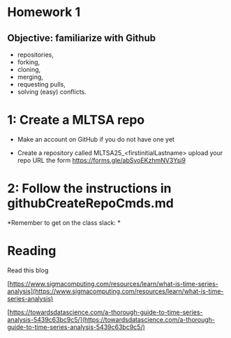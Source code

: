 # Homework 1


## Objective: familiarize with Github 
- repositories, 
- forking, 
- cloning, 
- merging, 
- requesting pulls, 
- solving (easy) conflicts.


# 1: Create a MLTSA repo
- Make an account on GitHub if you do not have one yet

- Create a repository called MLTSA25_\<firstinitialLastname\>
upload your repo URL the form https://forms.gle/abSvoEKzhmNV3Ysi9 
  
# 2: Follow the instructions in githubCreateRepoCmds.md

*Remember to get on the class slack: *



# Reading 
Read this blog

[https://www.sigmacomputing.com/resources/learn/what-is-time-series-analysis](https://www.sigmacomputing.com/resources/learn/what-is-time-series-analysis)

[https://towardsdatascience.com/a-thorough-guide-to-time-series-analysis-5439c63bc9c5/](https://towardsdatascience.com/a-thorough-guide-to-time-series-analysis-5439c63bc9c5/)

